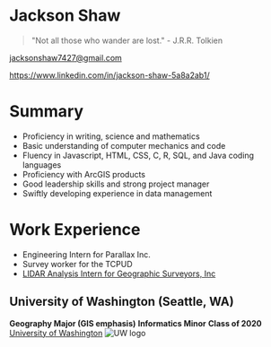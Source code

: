 # Jackson Shaw

>"Not all those who wander are lost." - J.R.R. Tolkien

jacksonshaw7427@gmail.com

https://www.linkedin.com/in/jackson-shaw-5a8a2ab1/

# Summary

- Proficiency in writing, science and mathematics
- Basic understanding of computer mechanics and code
- Fluency in Javascript, HTML, CSS, C, R, SQL, and Java coding languages
- Proficiency with ArcGIS products
- Good leadership skills and strong project manager
- Swiftly developing experience in data management


# Work Experience
 - Engineering Intern for Parallax Inc.
 - Survey worker for the TCPUD
 - [LIDAR Analysis Intern for Geographic Surveyors, Inc](https://www.gissurveyors.com/)

## University of Washington (Seattle, WA)

**Geography Major (GIS emphasis)**
**Informatics Minor**
**Class of 2020**
[University of Washington](https://www.washington.edu/)
![UW logo](j5haw77.github.io/img/UW_Logo.png)
